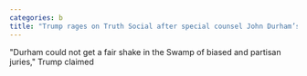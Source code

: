 ```yaml
---
categories: b
title: "Trump rages on Truth Social after special counsel John Durham’s yearslong investigation flops"
---
```

"Durham could not get a fair shake in the Swamp of biased and partisan juries," Trump claimed